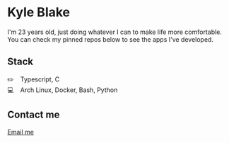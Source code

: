 # Kyle Blake
I'm 23 years old, just doing whatever I can to make life more comfortable. <br /> 
You can check my pinned repos below to see the apps I've developed.

## Stack
✏️ &ensp; Typescript, C <br/>
💻 &ensp; Arch Linux, Docker, Bash, Python<br/>

## Contact me
<a href="mailto:&#x63;&#x6F;&#x6E;&#x74;&#x61;&#x63;&#x74;&commat;&#x6B;&#x79;&#x63;&#x65;&#x62;&#x6C;&#x61;&#x6B;&#x65;&period;&#x63;&#x6F;&#x6D;">Email me</a>
